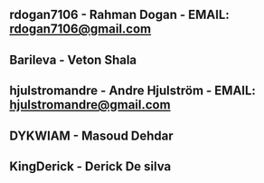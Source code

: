 ## rdogan7106 - Rahman Dogan - EMAIL: rdogan7106@gmail.com
## Barileva - Veton Shala 
## hjulstromandre - Andre Hjulström - EMAIL: hjulstromandre@gmail.com
## DYKWIAM - Masoud Dehdar
## KingDerick - Derick De silva
